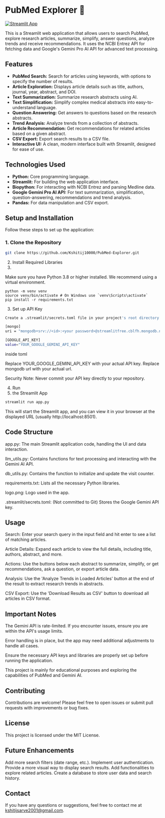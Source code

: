 # PubMed Explorer 🔬

[![Streamlit App](https://static.streamlit.io/badges/streamlit_badge_black_white.svg)](https://pubmed-explorer.streamlit.app/)

This is a Streamlit web application that allows users to search PubMed, explore research articles, summarize, simplify, answer questions, analyze trends and receive recommendations. It uses the NCBI Entrez API for fetching data and Google's Gemini Pro AI API for advanced text processing.

## Features

- **PubMed Search:** Search for articles using keywords, with options to specify the number of results.
- **Article Exploration:** Displays article details such as title, authors, journal, year, abstract, and DOI.
- **Text Summarization:** Summarize research abstracts using AI.
- **Text Simplification:** Simplify complex medical abstracts into easy-to-understand language.
- **Question Answering:** Get answers to questions based on the research abstracts.
- **Trend Analysis:** Analyze trends from a collection of abstracts.
- **Article Recommendation:** Get recommendations for related articles based on a given abstract.
- **CSV Export:** Export search results to a CSV file.
- **Interactive UI:** A clean, modern interface built with Streamlit, designed for ease of use.

## Technologies Used

-   **Python:** Core programming language.
-   **Streamlit:** For building the web application interface.
-   **Biopython:** For interacting with NCBI Entrez and parsing Medline data.
-   **Google Gemini Pro AI API:** For text summarization, simplification, question-answering, recommendations and trend analysis.
-   **Pandas:** For data manipulation and CSV export.

## Setup and Installation

Follow these steps to set up the application:

### 1. Clone the Repository

```bash
git clone https://github.com/Kshitij10000/PubMed-Explorer.git
```

2. Install Required Libraries
3. 
Make sure you have Python 3.8 or higher installed. We recommend using a virtual environment.
```code
python -m venv venv
source venv/bin/activate # On Windows use `venv\Scripts\activate`
pip install -r requirements.txt
```
3. Set up API Key
```bash
Create a .streamlit/secrets.toml file in your project's root directory. Add your Google Gemini API key to this file:
```
```bash
[mongo]
uri = "mongodb+srv://<id>:<your password>@streamlitfree.cblfh.mongodb.net/?retryWrites=true&w=majority&appName=streamlitfree"

[GOOGLE_API_KEY]
value="YOUR_GOOGLE_GEMINI_API_KEY"
```
inside toml

Replace YOUR_GOOGLE_GEMINI_API_KEY with your actual API key.
Replace mongodb url with your actual url.

Security Note: Never commit your API key directly to your repository.

4. Run
5. the Streamlit App

```bash
streamlit run app.py
```

This will start the Streamlit app, and you can view it in your browser at the displayed URL (usually http://localhost:8501).

## Code Structure
app.py: The main Streamlit application code, handling the UI and data interaction.

llm_utils.py: Contains functions for text processing and interacting with the Gemini AI API.

db_utils.py: Contains the function to initialize and update the visit counter.

requirements.txt: Lists all the necessary Python libraries.

logo.png: Logo used in the app.

.streamlit/secrets.toml: (Not committed to Git) Stores the Google Gemini API key.

## Usage
Search: Enter your search query in the input field and hit enter to see a list of matching articles.

Article Details: Expand each article to view the full details, including title, authors, abstract, and more.

Actions: Use the buttons below each abstract to summarize, simplify, or get recommendations, ask a question, or export article data.

Analysis: Use the 'Analyze Trends in Loaded Articles' button at the end of the result to extract research trends in abstracts.

CSV Export: Use the 'Download Results as CSV' button to download all articles in CSV format.

## Important Notes
The Gemini API is rate-limited. If you encounter issues, ensure you are within the API's usage limits.

Error handling is in place, but the app may need additional adjustments to handle all cases.

Ensure the necessary API keys and libraries are properly set up before running the application.

This project is mainly for educational purposes and exploring the capabilities of PubMed and Gemini AI.

## Contributing
  Contributions are welcome! Please feel free to open issues or submit pull requests with improvements or bug fixes.

## License
This project is licensed under the MIT License.

## Future Enhancements
Add more search filters (date range, etc.).
Implement user authentication.
Provide a more visual way to display search results.
Add functionalities to explore related articles.
Create a database to store user data and search history.

## Contact
If you have any questions or suggestions, feel free to contact me at kshitijsarve2001@gmail.com.
